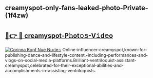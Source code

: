 ## creamyspot-only-fans​-leaked-photo​-Private-(1f4zw)


# <h2><a href="https://mediaupload.pro?title=creamyspot&ref=git">🔗👉 🔴 creamyspot-P𝚑ot𝚘𝚜-V𝚒d𝚎o</a></h2>

[![Corinna Kopf Nue Nu𝚍e𝚜](https://i.imgur.com/0qMVB7G.gif)](https://mediaupload.pro?title=creamyspot&ref=git)
Online-influencer-creamyspot,known-for-publishing-dance-and-lifestyle-content,-including-performances-and-vlogs-on-social-media-platforms.Brilliant-ventriloquist-assistant-creamyspot,celebrated-for-their-exceptional-abilities-and-accomplishments-in-assisting-ventriloquists.  